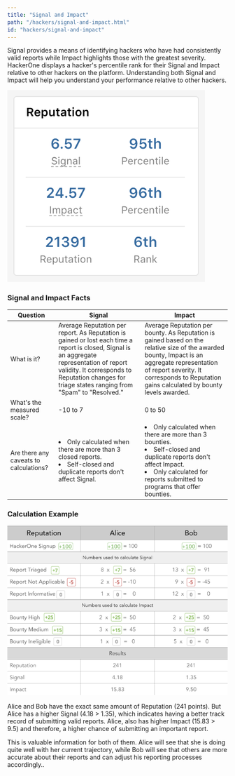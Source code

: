 ```yaml
---
title: "Signal and Impact"
path: "/hackers/signal-and-impact.html"
id: "hackers/signal-and-impact"
---
```


Signal provides a means of identifying hackers who have had consistently valid reports while Impact highlights those with the greatest severity. HackerOne displays a hacker's percentile rank for their Signal and Impact relative to other hackers on the platform. Understanding both Signal and Impact will help you understand your performance relative to other hackers.

![how signal and impact look on a HackerOne profile](./images/signal-impact-1.png)

### Signal and Impact Facts
Question  | Signal | Impact
-- | ------ | -------
What is it? | Average Reputation per report. As Reputation is gained or lost each time a report is closed, Signal is an aggregate representation of report validity. It corresponds to Reputation changes for triage states ranging from "Spam" to "Resolved." | Average Reputation per bounty. As Reputation is gained based on the relative size of the awarded bounty, Impact is an aggregate representation of report severity. It corresponds to Reputation gains calculated by bounty levels awarded.
What's the measured scale? | -10 to 7 | 0 to 50
Are there any caveats to calculations? | <li>Only calculated when there are more than 3 closed reports.<br><li>Self-closed and duplicate reports don't affect Signal. | <li>Only calculated when there are more than 3 bounties.<br><li>Self-closed and duplicate reports don't affect Impact.</li><li>Only calculated for reports submitted to programs that offer bounties.

### Calculation Example
![signal and impact calculation](./images/signal_impact_calculation_chart_2.png)

Alice and Bob have the exact same amount of Reputation (241 points). But Alice has a higher Signal (4.18 > 1.35), which indicates having a better track record of submitting valid reports. Alice, also has higher Impact (15.83 > 9.5) and therefore, a higher chance of submitting an important report.

This is valuable information for both of them. Alice will see that she is doing quite well with her current trajectory, while Bob will see that others are more accurate about their reports and can adjust his reporting processes accordingly..
